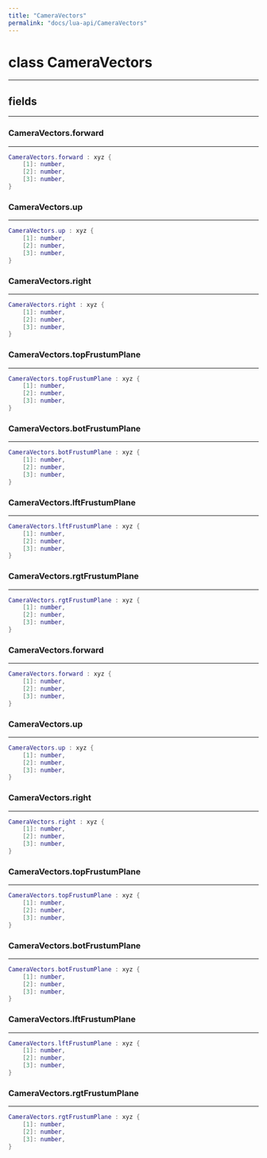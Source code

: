 ```yaml
---
title: "CameraVectors"
permalink: "docs/lua-api/CameraVectors"
---
```

# class CameraVectors











---



## fields
---

### CameraVectors.forward
---
```lua
CameraVectors.forward : xyz {
    [1]: number,
    [2]: number,
    [3]: number,
}
```










### CameraVectors.up
---
```lua
CameraVectors.up : xyz {
    [1]: number,
    [2]: number,
    [3]: number,
}
```










### CameraVectors.right
---
```lua
CameraVectors.right : xyz {
    [1]: number,
    [2]: number,
    [3]: number,
}
```










### CameraVectors.topFrustumPlane
---
```lua
CameraVectors.topFrustumPlane : xyz {
    [1]: number,
    [2]: number,
    [3]: number,
}
```










### CameraVectors.botFrustumPlane
---
```lua
CameraVectors.botFrustumPlane : xyz {
    [1]: number,
    [2]: number,
    [3]: number,
}
```










### CameraVectors.lftFrustumPlane
---
```lua
CameraVectors.lftFrustumPlane : xyz {
    [1]: number,
    [2]: number,
    [3]: number,
}
```










### CameraVectors.rgtFrustumPlane
---
```lua
CameraVectors.rgtFrustumPlane : xyz {
    [1]: number,
    [2]: number,
    [3]: number,
}
```










### CameraVectors.forward
---
```lua
CameraVectors.forward : xyz {
    [1]: number,
    [2]: number,
    [3]: number,
}
```










### CameraVectors.up
---
```lua
CameraVectors.up : xyz {
    [1]: number,
    [2]: number,
    [3]: number,
}
```










### CameraVectors.right
---
```lua
CameraVectors.right : xyz {
    [1]: number,
    [2]: number,
    [3]: number,
}
```










### CameraVectors.topFrustumPlane
---
```lua
CameraVectors.topFrustumPlane : xyz {
    [1]: number,
    [2]: number,
    [3]: number,
}
```










### CameraVectors.botFrustumPlane
---
```lua
CameraVectors.botFrustumPlane : xyz {
    [1]: number,
    [2]: number,
    [3]: number,
}
```










### CameraVectors.lftFrustumPlane
---
```lua
CameraVectors.lftFrustumPlane : xyz {
    [1]: number,
    [2]: number,
    [3]: number,
}
```










### CameraVectors.rgtFrustumPlane
---
```lua
CameraVectors.rgtFrustumPlane : xyz {
    [1]: number,
    [2]: number,
    [3]: number,
}
```












